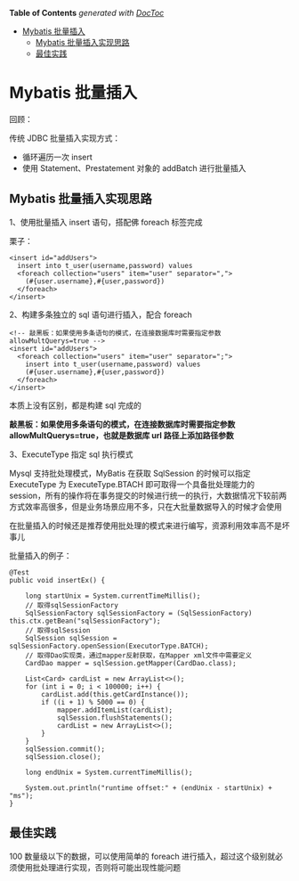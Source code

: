 <!-- START doctoc generated TOC please keep comment here to allow auto update -->
<!-- DON'T EDIT THIS SECTION, INSTEAD RE-RUN doctoc TO UPDATE -->
**Table of Contents**  *generated with [DocToc](https://github.com/thlorenz/doctoc)*

- [Mybatis 批量插入](#mybatis-%E6%89%B9%E9%87%8F%E6%8F%92%E5%85%A5)
  - [Mybatis 批量插入实现思路](#mybatis-%E6%89%B9%E9%87%8F%E6%8F%92%E5%85%A5%E5%AE%9E%E7%8E%B0%E6%80%9D%E8%B7%AF)
  - [最佳实践](#%E6%9C%80%E4%BD%B3%E5%AE%9E%E8%B7%B5)

<!-- END doctoc generated TOC please keep comment here to allow auto update -->

# Mybatis 批量插入

回顾：

传统 JDBC 批量插入实现方式：

- 循环遍历一次 insert
- 使用 Statement、Prestatement 对象的 addBatch 进行批量插入

## Mybatis 批量插入实现思路

1、使用批量插入 insert 语句，搭配佛 foreach 标签完成

栗子：

    <insert id="addUsers">
      insert into t_user(username,password) values
      <foreach collection="users" item="user" separator=",">
        (#{user.username},#{user,password})
      </foreach>
    </insert>

2、构建多条独立的 sql 语句进行插入，配合 foreach

    <!-- 敲黑板：如果使用多条语句的模式，在连接数据库时需要指定参数allowMultQuerys=true -->
    <insert id="addUsers">
      <foreach collection="users" item="user" separator=";">
        insert into t_user(username,password) values
        (#{user.username},#{user,password})
      </foreach>
    </insert>

本质上没有区别，都是构建 sql 完成的

**敲黑板：如果使用多条语句的模式，在连接数据库时需要指定参数 allowMultQuerys=true，也就是数据库 url 路径上添加路径参数**

3、ExecuteType 指定 sql 执行模式

Mysql 支持批处理模式，MyBatis 在获取 SqlSession 的时候可以指定 ExecuteType 为 ExecuteType.BTACH 即可取得一个具备批处理能力的 session，所有的操作将在事务提交的时候进行统一的执行，大数据情况下较前两方式效率高很多，但是业务场景应用不多，只在大批量数据导入的时候才会使用

在批量插入的时候还是推荐使用批处理的模式来进行编写，资源利用效率高不是坏事儿

批量插入的例子：

    @Test
    public void insertEx() {

        long startUnix = System.currentTimeMillis();
        // 取得sqlSessionFactory
        SqlSessionFactory sqlSessionFactory = (SqlSessionFactory) this.ctx.getBean("sqlSessionFactory");
        // 取得sqlSession
        SqlSession sqlSession = sqlSessionFactory.openSession(ExecutorType.BATCH);
        // 取得Dao实现类，通过mapper反射获取，在Mapper xml文件中需要定义
        CardDao mapper = sqlSession.getMapper(CardDao.class);

        List<Card> cardList = new ArrayList<>();
        for (int i = 0; i < 100000; i++) {
            cardList.add(this.getCardInstance());
            if ((i + 1) % 5000 == 0) {
                mapper.addItemList(cardList);
                sqlSession.flushStatements();
                cardList = new ArrayList<>();
            }
        }
        sqlSession.commit();
        sqlSession.close();

        long endUnix = System.currentTimeMillis();

        System.out.println("runtime offset:" + (endUnix - startUnix) + "ms");
    }

## 最佳实践

100 数量级以下的数据，可以使用简单的 foreach 进行插入，超过这个级别就必须使用批处理进行实现，否则将可能出现性能问题
